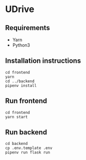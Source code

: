 # UDrive

## Requirements

- Yarn
- Python3

## Installation instructions

    cd frontend
    yarn
    cd ../backend
    pipenv install

## Run frontend

    cd frontend
    yarn start

## Run backend

    cd backend
    cp .env.template .env
    pipenv run flask run
